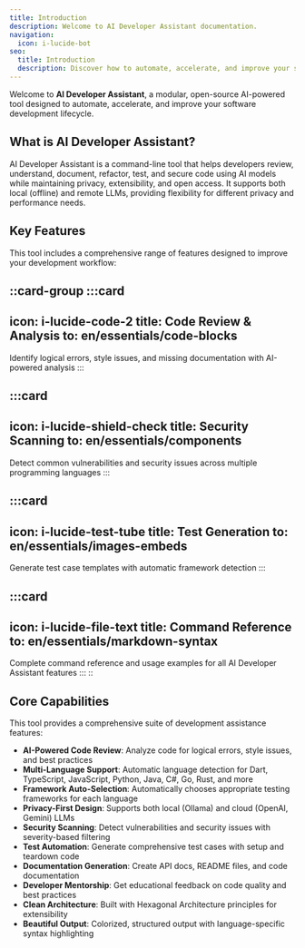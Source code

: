 ```yaml
---
title: Introduction
description: Welcome to AI Developer Assistant documentation.
navigation:
  icon: i-lucide-bot
seo:
  title: Introduction
  description: Discover how to automate, accelerate, and improve your software development lifecycle with AI Developer Assistant.
---
```


Welcome to **AI Developer Assistant**, a modular, open-source AI-powered tool designed to automate, accelerate, and improve your software development lifecycle.

## What is AI Developer Assistant?

AI Developer Assistant is a command-line tool that helps developers review, understand, document, refactor, test, and secure code using AI models while maintaining privacy, extensibility, and open access. It supports both local (offline) and remote LLMs, providing flexibility for different privacy and performance needs.

## Key Features

This tool includes a comprehensive range of features designed to improve your development workflow:

::card-group
  :::card
  ---
  icon: i-lucide-code-2
  title: Code Review & Analysis
  to: en/essentials/code-blocks
  ---
  Identify logical errors, style issues, and missing documentation with AI-powered analysis
  :::

  :::card
  ---
  icon: i-lucide-shield-check
  title: Security Scanning
  to: en/essentials/components
  ---
  Detect common vulnerabilities and security issues across multiple programming languages
  :::

  :::card
  ---
  icon: i-lucide-test-tube
  title: Test Generation
  to: en/essentials/images-embeds
  ---
  Generate test case templates with automatic framework detection
  :::

  :::card
  ---
  icon: i-lucide-file-text
  title: Command Reference
  to: en/essentials/markdown-syntax
  ---
  Complete command reference and usage examples for all AI Developer Assistant features
  :::
::

## Core Capabilities

This tool provides a comprehensive suite of development assistance features:

- **AI-Powered Code Review**: Analyze code for logical errors, style issues, and best practices
- **Multi-Language Support**: Automatic language detection for Dart, TypeScript, JavaScript, Python, Java, C#, Go, Rust, and more
- **Framework Auto-Selection**: Automatically chooses appropriate testing frameworks for each language
- **Privacy-First Design**: Supports both local (Ollama) and cloud (OpenAI, Gemini) LLMs
- **Security Scanning**: Detect vulnerabilities and security issues with severity-based filtering
- **Test Automation**: Generate comprehensive test cases with setup and teardown code
- **Documentation Generation**: Create API docs, README files, and code documentation
- **Developer Mentorship**: Get educational feedback on code quality and best practices
- **Clean Architecture**: Built with Hexagonal Architecture principles for extensibility
- **Beautiful Output**: Colorized, structured output with language-specific syntax highlighting
